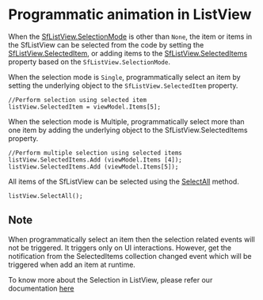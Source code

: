 # Programmatic animation in ListView

When the [SfListView.SelectionMode](https://help.syncfusion.com/cr/cref_files/xamarin/Syncfusion.SfListView.XForms~Syncfusion.ListView.XForms.SfListView~SelectionMode.html) is other than `None`, the item or items in the SfListView can be selected from the code by setting the [SfListView.SelectedItem](https://help.syncfusion.com/cr/cref_files/xamarin/Syncfusion.SfListView.XForms~Syncfusion.ListView.XForms.SfListView~SelectedItem.html), or adding items to the [SfListView.SelectedItems](https://help.syncfusion.com/cr/cref_files/xamarin/Syncfusion.SfListView.XForms~Syncfusion.ListView.XForms.SfListView~SelectedItems.html) property based on the `SfListView.SelectionMode`.

When the selection mode is `Single`, programmatically select an item by setting the underlying object to the `SfListView.SelectedItem` property.

```
//Perform selection using selected item
listView.SelectedItem = viewModel.Items[5];
```

When the selection mode is Multiple, programmatically select more than one item by adding the underlying object to the SfListView.SelectedItems property.

```
//Perform multiple selection using selected items
listView.SelectedItems.Add (viewModel.Items [4]);
listView.SelectedItems.Add (viewModel.Items[5]);
```

All items of the SfListView can be selected using the [SelectAll](https://help.syncfusion.com/cr/cref_files/xamarin/Syncfusion.SfListView.XForms~Syncfusion.ListView.XForms.SfListView~SelectAll.html) method.

```
listView.SelectAll();
```

## Note
When programmatically select an item then the selection related events will not be triggered. It triggers only on UI interactions.
However, get the notification from the SelectedItems collection changed event which will be triggered when add an item at runtime.

To know more about the Selection in ListView, please refer our documentation [here](https://help.syncfusion.com/xamarin/sflistview/selection)